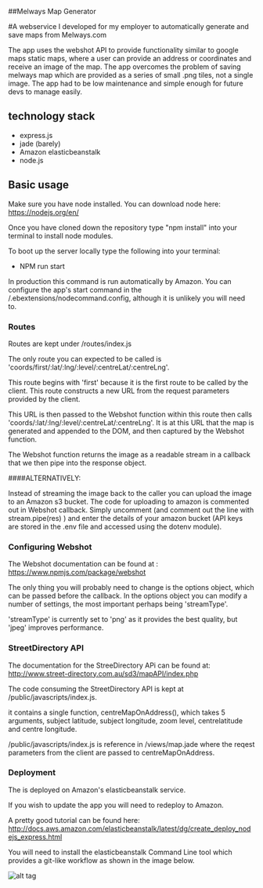 ##Melways Map Generator

#A webservice I developed for my employer to automatically generate and save maps from Melways.com

The app uses the webshot API to provide functionality similar to google maps static maps, where a user can provide an address or coordinates and receive an image of the map. The app overcomes the problem of saving melways map which are provided as a series of small .png tiles, not a single image. The app had to be low maintenance and simple enough for future devs to manage easily.


## technology stack
- express.js
- jade (barely)
- Amazon elasticbeanstalk
- node.js


## Basic usage
Make sure you have node installed. You can download node here: https://nodejs.org/en/

Once you have cloned down the repository type "npm install" into your terminal to install node modules.

To boot up the server locally type the following into your terminal:
- NPM run start

In production this command is run automatically by Amazon. You can configure the app's start command in the /.ebextensions/nodecommand.config, although it is unlikely you will need to.

### Routes
Routes are kept under /routes/index.js

The only route you can expected to be called is 'coords/first/:lat/:lng/:level/:centreLat/:centreLng'.

This route begins with 'first' because it is the first route to be called by the client. This route constructs a new URL from the request parameters provided by the client.

This URL is then passed to the Webshot function within this route then calls 'coords/:lat/:lng/:level/:centreLat/:centreLng'. It is at this URL that the map is generated and appended to the DOM, and then captured by the Webshot function.

The Webshot function returns the image as a readable stream in a callback that we then pipe into the response object.

####ALTERNATIVELY:

Instead of streaming the image back to the caller you can upload the image to an Amazon s3 bucket. The code for uploading to amazon is commented out in Webshot callback. Simply uncomment (and comment out the line with stream.pipe(res) ) and enter the details of your amazon bucket (API keys are stored in the .env file and accessed using the dotenv module).

### Configuring Webshot

The Webshot documentation can be found at : https://www.npmjs.com/package/webshot

The only thing you will probably need to change is the options object, which can be passed before the callback. In the options object you can modify a number of settings, the most important perhaps being 'streamType'.

'streamType' is currently set to 'png' as it provides the best quality, but 'jpeg' improves performance.

### StreetDirectory API

The documentation for the StreeDirectory APi can be found at: http://www.street-directory.com.au/sd3/mapAPI/index.php

The code consuming the StreetDirectory API is kept at /public/javascripts/index.js.

it contains a single function, centreMapOnAddress(), which takes 5 arguments, subject latitude, subject longitude, zoom level, centrelatitude and centre longitude.

/public/javascripts/index.js is reference in /views/map.jade where the reqest parameters from the client are passed to centreMapOnAddress.

### Deployment

The is deployed on Amazon's elasticbeanstalk service.

If you wish to update the app you will need to redeploy to Amazon.

A pretty good tutorial can be found here: http://docs.aws.amazon.com/elasticbeanstalk/latest/dg/create_deploy_nodejs_express.html

You will need to install the elasticbeanstalk Command Line tool which provides a git-like workflow as shown in the image below.

![alt tag](
https://s3-ap-southeast-2.amazonaws.com/elasticbeanstalk-ap-southeast-2-281842912445/deploytoAmazon.png)
